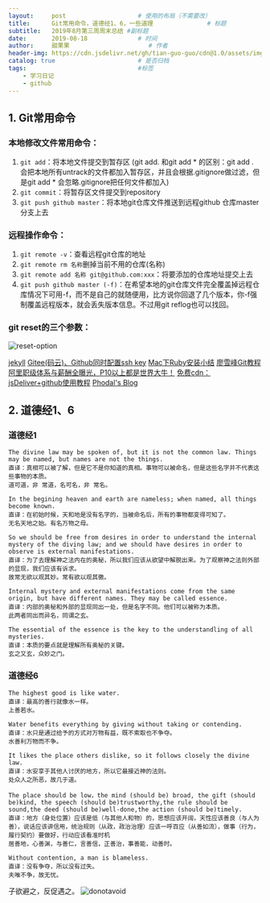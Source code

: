 ```yaml
---
layout:     post                    # 使用的布局（不需要改）
title:      Git常用命令，道德经1、6，一些道理               # 标题 
subtitle:   2019年8月第三周周末总结 #副标题
date:       2019-08-18              # 时间
author:     甜果果                      # 作者
header-img: https://cdn.jsdelivr.net/gh/tian-guo-guo/cdn@1.0/assets/img/post-bg-2015.jpg    #这篇文章标题背景图片
catalog: true                       # 是否归档
tags:                               #标签
    - 学习日记
    - github
---
```


## 1. Git常用命令

### 本地修改文件常用命令：
1. `git add`：将本地文件提交到暂存区
    (git add. 和git add * 的区别：git add . 会把本地所有untrack的文件都加入暂存区，并且会根据.gitignore做过滤，但是git add * 会忽略.gitignore把任何文件都加入)
2. `git commit`：将暂存区文件提交到repository
3. `git push github master`：将本地git仓库文件推送到远程github 仓库master分支上去

### 远程操作命令：
1. `git remote -v`：查看远程git仓库的地址
2. `git remote rm 名称`删掉当前不用的仓库(名称)
3. `git remote add 名称 git@github.com:xxx`：将要添加的仓库地址提交上去
4. `git push github master (-f)`：在希望本地的git仓库文件完全覆盖掉远程仓库情况下可用-f，而不是自己的就随便用，比方说你回退了几个版本，你-f强制覆盖远程版本，就会丢失版本信息。不过用git reflog也可以找回。

### git reset的三个参数：
![reset-option](https://cdn.jsdelivr.net/gh/tian-guo-guo/cdn@1.0/assets/img/blog/2019-08-18-reset-options.jpg)

[jekyll](https://www.jekyll.com.cn)
[Gitee\(码云\)、Github同时配置ssh key](https://my.oschina.net/u/3552749/blog/1678082)
[Mac下Ruby安装小结](https://www.jianshu.com/p/22c1df57910d)
[廖雪峰Git教程](https://www.liaoxuefeng.com/wiki/896043488029600)
[阿里职级体系与薪酬全曝光，P10以上都是世界大牛！](https://mp.weixin.qq.com/s/s1r_Bcw-gwTMvY77o316_w)
[免费cdn：jsDeliver+github使用教程](https://baijiahao.baidu.com/s?id=1623013726378332873&wfr=spider&for=pc)
[Phodal's Blog](https://github.com/phodal/phodaldev)

## 2. 道德经1、6

### 道德经1
```
The divine law may be spoken of, but it is not the common law. Things may be named, but names are not the things.
直译：真相可以被了解，但是它不是你知道的真相。事物可以被命名，但是这些名字并不代表这些事物的本质。
道可道，非 常道，名可名，非 常名。
```
```
In the begining heaven and earth are nameless; when named, all things become known.
直译：在初始时候，天和地是没有名字的，当被命名后，所有的事物都变得可知了。
无名天地之始。有名万物之母。
```
```
So we should be free from desires in order to understand the internal mystery of the diving law; and we should have desires in order to observe is external manifestations.
直译：为了去理解神之法内在的奥秘，所以我们应该从欲望中解脱出来。为了观察神之法则外部的显现，我们应该有诉求。
故常无欲以观其妙。常有欲以观其徼。
```
```
Internal mystery and external manifestations come from the same origin, but have different names. They may be called essence.
直译：内部的奥秘和外部的显现同出一处，但是名字不同。他们可以被称为本质。
此两者同出而异名，同谓之玄。
```
```
The essential of the essence is the key to the understandling of all mysteries.
直译：本质的要点就是理解所有奥秘的关键。
玄之又玄，众妙之门。
```

### 道德经6
```
The highest good is like water. 
直译：最高的善行就像水一样。
上善若水。
```
```
Water benefits everything by giving without taking or contending.
直译：水只是通过给予的方式对万物有益，既不索取也不争夺。
水善利万物而不争。
```
```
It likes the place others dislike, so it follows closely the divine law.
直译：水安享于其他人讨厌的地方，所以它最接近神的法则。
处众人之所恶，故几于道。
```
```
The place should be low，the mind (should be) broad, the gift (should be)kind, the speech (should be)trustworthy,the rule should be sound,the deed (should be)well-done,the action (should be)timely.
直译：地方（身处位置）应该是低（与其他人和物）的，思想应该开阔，天性应该善良（与人为善），说话应该讲信用，统治规则（从政，政治治理）应该一呼百应（从善如流），做事（行为，履行契约）要做好，行动应该看准时机
居善地，心善渊，与善仁，言善信，正善治，事善能，动善时。
```
```
Without contention, a man is blameless.
直译：没有争夺，所以没有过失。
夫唯不争，故无忧。
```

子欲避之，反促遇之。
![donotavoid](https://cdn.jsdelivr.net/gh/tian-guo-guo/cdn@1.0/assets/img/blog/2019-08-18-donotavoid.jpg)